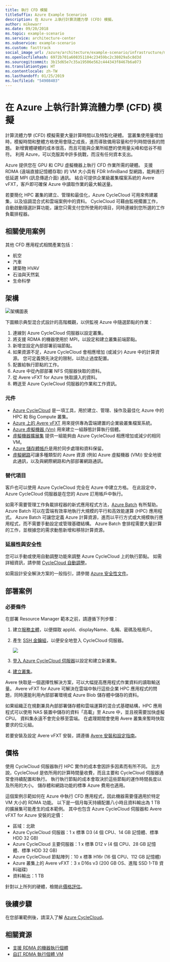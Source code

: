 ```yaml
---
title: 執行 CFD 模擬
titleSuffix: Azure Example Scenarios
description: 在 Azure 上執行計算流體力學 (CFD) 模擬。
author: mikewarr
ms.date: 09/20/2018
ms.topic: example-scenario
ms.service: architecture-center
ms.subservice: example-scenario
ms.custom: fasttrack
social_image_url: /azure/architecture/example-scenario/infrastructure/media/architecture-hpc-cfd.png
ms.openlocfilehash: 6972b701a608351104c23459bc2c38029a5c8d3d
ms.sourcegitcommit: 3b15d65e7c35a19506e562c444343f8467b6a073
ms.translationtype: HT
ms.contentlocale: zh-TW
ms.lasthandoff: 01/25/2019
ms.locfileid: "54908403"
---
```

# <a name="running-computational-fluid-dynamics-cfd-simulations-on-azure"></a>在 Azure 上執行計算流體力學 (CFD) 模擬

計算流體力學 (CFD) 模擬需要大量計算時間以及特製化硬體。 當叢集使用量增加時，模擬時間和整體方格使用會隨之成長，進而導致備用容量和佇列時間很長的問題。 新增實體硬體的成本很高，而且可能與企業所經歷的使用量尖峰和低谷不相符。 利用 Azure，可以克服其中許多挑戰，而沒有任何資本支出。

Azure 提供您在 GPU 和 CPU 虛擬機器上執行 CFD 作業所需的硬體。 支援 RDMA (遠端直接記憶體存取) 的 VM 大小具有 FDR InfiniBand 型網路，能夠進行低延遲 MPI (訊息傳遞介面) 通訊。 結合可提供企業級叢集檔案系統的 Avere vFXT，客戶即可確保 Azure 中讀取作業的最大輸送量。

若要簡化 HPC 叢集的建立、管理和最佳化，Azure CycleCloud 可用來佈建叢集，以及協調混合式和雲端案例中的資料。 CycleCloud 可藉由監視擱置工作，自動啟動隨選計算功能，讓您只需支付您所使用的項目，同時連線到您所選的工作負載排程器。

## <a name="relevant-use-cases"></a>相關使用案例

其他 CFD 應用程式相關產業包括：

- 航空
- 汽車
- 建築物 HVAV
- 石油與天然氣
- 生命科學

## <a name="architecture"></a>架構

![架構圖表][architecture]

下圖顯示典型混合式設計的高階概觀，以供監視 Azure 中隨選節點的作業：

1. 連線到 Azure CycleCloud 伺服器以設定叢集。
2. 將支援 RDMA 的機器使用於 MPI，以設定和建立叢集前端節點。
3. 新增並設定內部部署前端節點。
4. 如果資源不足，Azure CycleCloud 會相應增加 (或減少) Azure 中的計算資源。 您可定義預先決定的限制，以防止過度配置。
5. 配置給執行節點的工作。
6. Azure 中從內部部署 NFS 伺服器快取的資料。
7. 從 Avere vFXT for Azure 快取讀入的資料。
8. 轉送至 Azure CycleCloud 伺服器的作業和工作資訊。

### <a name="components"></a>元件

- [Azure CycleCloud][cyclecloud] 是一項工具，用於建立、管理、操作及最佳化 Azure 中的 HPC 和 Big Compute 叢集。
- [Azure 上的 Avere vFXT][avere] 用來提供專為雲端建置的企業級叢集檔案系統。
- [Azure 虛擬機器 (Vm)][vms] 用來建立一組靜態計算執行個體。
- [虛擬機器擴展集][vmss] 提供一組能夠由 Azure CycleCloud 相應增加或減少的相同 VM。
- [Azure 儲存體帳戶](/azure/storage/common/storage-introduction)是用於同步處理和資料保留。
- [虛擬網路](/azure/virtual-network/virtual-networks-overview)可讓多種類型的 Azure 資源 (例如 Azure 虛擬機器 (VM)) 安全地彼此通訊，以及與網際網路和內部部署網路通訊。

### <a name="alternatives"></a>替代項目

客戶也可以使用 Azure CycleCloud 完全在 Azure 中建立方格。 在此設定中，Azure CycleCloud 伺服器是在您的 Azure 訂用帳戶中執行。

如需不需要管理工作負載排程器的新式應用程式方法，[Azure Batch][batch] 有所幫助。 Azure Batch 可以在雲端有效率地執行大規模的平行和高效能運算 (HPC) 應用程式。 Azure Batch 可讓您定義 Azure 計算資源，進而以平行方式或大規模執行應用程式，而不需要手動設定或管理基礎結構。 Azure Batch 會排程需要大量計算的工作，並根據您的需求動態新增和移除計算資源。

### <a name="scalability-and-security"></a>延展性與安全性

您可以手動或使用自動調整功能來調整 Azure CycleCloud 上的執行節點。 如需詳細資訊，請參閱 [CycleCloud 自動調整][cycle-scale]。

如需設計安全解決方案的一般指引，請參閱 [Azure 安全性文件][security]。

## <a name="deploy-the-scenario"></a>部署案例

### <a name="prerequisites"></a>必要條件

在部署 Resource Manager 範本之前，請遵循下列步驟：

1. 建立[服務主體][cycle-svcprin]，以便擷取 appId、displayName、名稱、密碼及租用戶。
2. 產生 [SSH 金鑰組][ cycle-ssh]，以便安全地登入 CycleCloud 伺服器。

    <!-- markdownlint-disable MD033 -->

    <a href="https://portal.azure.com/#create/Microsoft.Template/uri/https%3A%2F%2Fraw.githubusercontent.com%2FCycleCloudCommunity%2Fcyclecloud_arm%2Fmaster%2Fazuredeploy.json" target="_blank">
        <img src="https://azuredeploy.net/deploybutton.png"/>
    </a>

    <!-- markdownlint-enable MD033 -->

3. [登入 Azure CycleCloud 伺服器][cycle-login]以設定和建立新叢集。
4. [建立叢集][cycle-create]。

Avere 快取是一個選擇性解決方案，可以大幅提高應用程式作業資料的讀取輸送量。 Avere vFXT for Azure 可解決在雲端中執行這些企業 HPC 應用程式的問題，同時還能利用內部部署環境或 Azure Blob 儲存體中儲存的資料。

如果組織正在規劃兼具內部部署儲存體和雲端運算的混合式基礎結構，HPC 應用程式可以使用 NAS 裝置中儲存的資料「高載」至 Azure 中，並且視需要加快虛擬 CPU。 資料集永遠不會完全移至雲端。 在處理期間會使用 Avere 叢集來暫時快取要求的位元組。

若要安裝及設定 Avere vFXT 安裝，請遵循 [Avere 安裝和設定指南][avere]。

## <a name="pricing"></a>價格

使用 CycleCloud 伺服器執行 HPC 實作的成本會因許多因素而有所不同。 比方說，CycleCloud 是依所用的計算時間量收費，而且主要和 CycleCloud 伺服器通常會持續配置和執行。 執行執行節點的成本會取決於這些節點的運作時間長度以及所用的大小。 儲存體和網路功能的標準 Azure 費用也適用。

這個案例示範如何在 Azure 中執行 CFD 應用程式，因此機器需要僅適用於特定 VM 大小的 RDMA 功能。 以下是一個月每天持續配置八小時且資料輸出為 1 TB 的擴展集可能產生的成本範例。 其中也包含 Azure CycleCloud 伺服器和 Avere vFXT for Azure 安裝的定價：

- 區域：北歐
- Azure CycleCloud 伺服器：1 x 標準 D3 (4 個 CPU、14 GB 記憶體、標準 HDD 32 GB)
- Azure CycleCloud 主要伺服器：1 x 標準 D12 v (4 個 CPU、28 GB 記憶體、標準 HDD 32 GB)
- Azure CycleCloud 節點陣列：10 x 標準 H16r (16 個 CPU、112 GB 記憶體)
- Azure 叢集上的 Avere vFXT：3 x D16s v3 (200 GB OS、進階 SSD 1-TB 資料磁碟)
- 資料輸出：1 TB

針對以上所列的硬體，檢閱此[價格評估][pricing]。

## <a name="next-steps"></a>後續步驟

在您部署範例後，請深入了解 [Azure CycleCloud][cyclecloud]。

## <a name="related-resources"></a>相關資源

- [支援 RDMA 的機器執行個體][rdma]
- [自訂 RDMA 執行個體 VM][rdma-custom]

<!-- links -->
[architecture]: ./media/architecture-hpc-cfd.png
[calculator]: https://azure.com/e/
[availability]: /azure/architecture/checklist/availability
[resource-groups]: /azure/azure-resource-manager/resource-group-overview
[resiliency]: /azure/architecture/resiliency/
[security]: /azure/security/
[scalability]: /azure/architecture/checklist/scalability
[vmss]: /azure/virtual-machine-scale-sets/overview
[cyclecloud]: /azure/cyclecloud/
[rdma]: /azure/virtual-machines/windows/sizes-hpc#rdma-capable-instances
[gpu]: /azure/virtual-machines/windows/sizes-gpu
[hpcsizes]: /azure/virtual-machines/windows/sizes-hpc
[vms]: /azure/virtual-machines/
[low-pri]: /azure/virtual-machine-scale-sets/virtual-machine-scale-sets-use-low-priority
[batch]: /azure/batch/
[avere]: https://github.com/Azure/Avere/blob/master/README.md
[cycle-prereq]: /azure/cyclecloud/quickstart-install-cyclecloud#prerequisites
[cycle-svcprin]: /azure/cyclecloud/quickstart-install-cyclecloud#service-principal
[cycle-ssh]: /azure/cyclecloud/quickstart-install-cyclecloud#ssh-keypair
[cycle-login]: /azure/cyclecloud/quickstart-install-cyclecloud#log-into-the-cyclecloud-application-server
[cycle-create]: /azure/cyclecloud/quickstart-create-and-run-cluster
[rdma]: /azure/virtual-machines/windows/sizes-hpc#rdma-capable-instances
[rdma-custom]: /azure/virtual-machines/linux/classic/rdma-cluster#customize-the-vm
[pricing]: https://azure.com/e/53030a04a2ab47a289156e2377a4247a
[cycle-scale]: /azure/cyclecloud/autoscale
